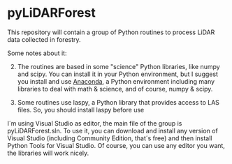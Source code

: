 # pyLiDARForest

This repository will contain a group of Python routines to process LiDAR data collected in forestry.

Some notes about it:

2) The routines are based in some "science" Python libraries, like numpy and scipy. You can install it in your Python environment, but I suggest you install and use [Anaconda](https://www.continuum.io/downloads), a Python environment including many libraries to deal with math & science, and of course, numpy & scipy.

1) Some routines use laspy, a Python library that provides access to LAS files. So, you should install laspy before use 

I´m using Visual Studio as editor, the main file of the group is pyLiDARForest.sln. To use it, you can download and install any version of Visual Studio (including Community Edition, that´s free) and then install Python Tools for Visual Studio.
Of course, you can use any editor you want, the libraries will work nicely.

